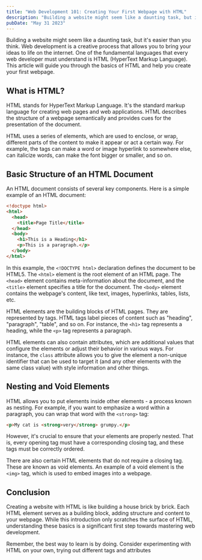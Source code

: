 ```yaml
---
title: "Web Development 101: Creating Your First Webpage with HTML"
description: "Building a website might seem like a daunting task, but its easier than you think. Web development is a creative process that allows you to bring your ideas to life on the internet. One of the fundamental languages that every web developer must understand is HTML (HyperText Markup Language). This article will guide you through the basics of HTML and help you create your first webpage."
pubDate: "May 31 2023"
---
```


Building a website might seem like a daunting task, but it's easier than you think. Web development is a creative process that allows you to bring your ideas to life on the internet. One of the fundamental languages that every web developer must understand is HTML (HyperText Markup Language). This article will guide you through the basics of HTML and help you create your first webpage.

## What is HTML?

HTML stands for HyperText Markup Language. It's the standard markup language for creating web pages and web applications. HTML describes the structure of a webpage semantically and provides cues for the presentation of the document.

HTML uses a series of elements, which are used to enclose, or wrap, different parts of the content to make it appear or act a certain way. For example, the tags can make a word or image hyperlink to somewhere else, can italicize words, can make the font bigger or smaller, and so on.

## Basic Structure of an HTML Document

An HTML document consists of several key components. Here is a simple example of an HTML document:

```html
<!doctype html>
<html>
  <head>
    <title>Page Title</title>
  </head>
  <body>
    <h1>This is a Heading</h1>
    <p>This is a paragraph.</p>
  </body>
</html>
```

In this example, the `<!DOCTYPE html>` declaration defines the document to be HTML5. The `<html>` element is the root element of an HTML page. The `<head>` element contains meta-information about the document, and the `<title>` element specifies a title for the document. The `<body>` element contains the webpage's content, like text, images, hyperlinks, tables, lists, etc.

HTML elements are the building blocks of HTML pages. They are represented by tags. HTML tags label pieces of content such as "heading", "paragraph", "table", and so on. For instance, the `<h1>` tag represents a heading, while the `<p>` tag represents a paragraph.

HTML elements can also contain attributes, which are additional values that configure the elements or adjust their behavior in various ways. For instance, the `class` attribute allows you to give the element a non-unique identifier that can be used to target it (and any other elements with the same class value) with style information and other things.

## Nesting and Void Elements

HTML allows you to put elements inside other elements - a process known as nesting. For example, if you want to emphasize a word within a paragraph, you can wrap that word with the `<strong>` tag:

```html
<p>My cat is <strong>very</strong> grumpy.</p>
```

However, it's crucial to ensure that your elements are properly nested. That is, every opening tag must have a corresponding closing tag, and these tags must be correctly ordered.

There are also certain HTML elements that do not require a closing tag. These are known as void elements. An example of a void element is the `<img>` tag, which is used to embed images into a webpage.

## Conclusion

Creating a website with HTML is like building a house brick by brick. Each HTML element serves as a building block, adding structure and content to your webpage. While this introduction only scratches the surface of HTML, understanding these basics is a significant first step towards mastering web development.

Remember, the best way to learn is by doing. Consider experimenting with HTML on your own, trying out different tags and attributes
